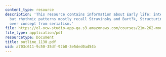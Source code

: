 ```yaml
---
content_type: resource
description: 'This resource contains information about Early life: interest in Schoenberg,
  but rhythmic patterns mostly recall Stravinsky and Bart?k, Structuring time:a left
  over concept from serialism.'
file: https://ol-ocw-studio-app-qa.s3.amazonaws.com/courses/21m-262-modern-music-1900-1960-fall-2006/a703c6119c5035df92b83e5ded0ad54b_outline_1130.pdf
file_type: application/pdf
resourcetype: Document
title: outline_1130.pdf
uid: a703c611-9c50-35df-92b8-3e5ded0ad54b
---
```

